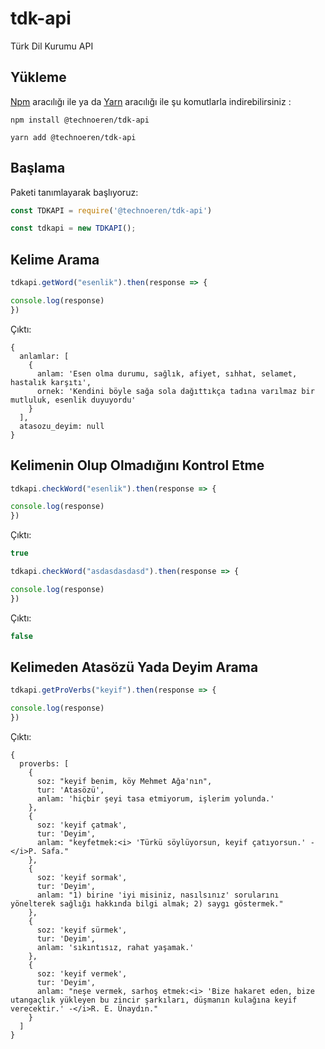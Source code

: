 # tdk-api
Türk Dil Kurumu API


## Yükleme

[Npm](https://www.npmjs.com/) aracılığı ile ya da [Yarn](https://classic.yarnpkg.com/) aracılığı ile şu komutlarla indirebilirsiniz :

```
npm install @technoeren/tdk-api
```

```
yarn add @technoeren/tdk-api
```
## Başlama
Paketi tanımlayarak başlıyoruz:

```js
const TDKAPI = require('@technoeren/tdk-api')

const tdkapi = new TDKAPI();
```

## Kelime Arama

```js
tdkapi.getWord("esenlik").then(response => {

console.log(response)
})
```

Çıktı:

```
{
  anlamlar: [
    {
      anlam: 'Esen olma durumu, sağlık, afiyet, sıhhat, selamet, hastalık karşıtı',
      ornek: 'Kendini böyle sağa sola dağıttıkça tadına varılmaz bir mutluluk, esenlik duyuyordu'
    }
  ],
  atasozu_deyim: null
}

```

## Kelimenin Olup Olmadığını Kontrol Etme

```js
tdkapi.checkWord("esenlik").then(response => {

console.log(response)
})
```

Çıktı:

```js
true
```

```js
tdkapi.checkWord("asdasdasdasd").then(response => {

console.log(response)
})
```

Çıktı:

```js
false
```

## Kelimeden Atasözü Yada Deyim Arama

```js
tdkapi.getProVerbs("keyif").then(response => {

console.log(response)
})
```

Çıktı: 

```
{
  proverbs: [
    {
      soz: "keyif benim, köy Mehmet Ağa'nın",
      tur: 'Atasözü',
      anlam: 'hiçbir şeyi tasa etmiyorum, işlerim yolunda.'
    },
    {
      soz: 'keyif çatmak',
      tur: 'Deyim',
      anlam: "keyfetmek:<i> 'Türkü söylüyorsun, keyif çatıyorsun.' -</i>P. Safa."
    },
    {
      soz: 'keyif sormak',
      tur: 'Deyim',
      anlam: "1) birine 'iyi misiniz, nasılsınız' sorularını yönelterek sağlığı hakkında bilgi almak; 2) saygı göstermek."
    },
    {
      soz: 'keyif sürmek',
      tur: 'Deyim',
      anlam: 'sıkıntısız, rahat yaşamak.'
    },
    {
      soz: 'keyif vermek',
      tur: 'Deyim',
      anlam: "neşe vermek, sarhoş etmek:<i> 'Bize hakaret eden, bize utangaçlık yükleyen bu zincir şarkıları, düşmanın kulağına keyif verecektir.' -</i>R. E. Ünaydın."
    }
  ]
}
```
